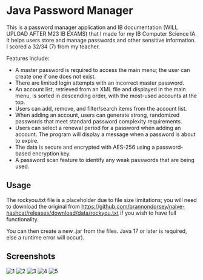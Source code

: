 # Java Password Manager
This is a password manager application and IB documentation (WILL UPLOAD AFTER M23 IB EXAMS) that I made for my IB Computer Science IA. It helps users store and manage passwords and other sensitive information. I scored a 32/34 (7) from my teacher.

Features include:
- A master password is required to access the main menu; the user can create one if one
does not exist.
- There are limited login attempts with an incorrect master password.
- An account list, retrieved from an XML file and displayed in the main menu, is sorted in
descending order, with the most-used accounts at the top.
- Users can add, remove, and filter/search items from the account list.
- When adding an account, users can generate strong, randomized passwords that meet
standard password complexity requirements.
- Users can select a renewal period for a password when adding an account. The
program will display a message when a password is about to expire.
- The data is secure and encrypted with AES-256 using a password-based encryption
key.
- A password scan feature to identify any weak passwords that are being used.

## Usage

The rockyou.txt file is a placeholder due to file size limitations; you will need to download the original from https://github.com/brannondorsey/naive-hashcat/releases/download/data/rockyou.txt if you wish to have full functionality.

You can then create a new .jar from the files. Java 17 or later is required, else a runtime error will occur).

## Screenshots
![1](https://github.com/das150/Java-Password-Manager/assets/83658956/038a027e-3f72-4b4a-a8ab-cac625d06f06)
![2](https://github.com/das150/Java-Password-Manager/assets/83658956/b10b898d-3cb9-47c3-b7b3-8b420d648dd6)
![3](https://github.com/das150/Java-Password-Manager/assets/83658956/2444353b-9d3e-4860-bc2d-93885e57cd59)
![4](https://github.com/das150/Java-Password-Manager/assets/83658956/bb5eec31-3ff7-45db-8237-7ecf2b5eb129)
![5](https://github.com/das150/Java-Password-Manager/assets/83658956/7eb557b4-b4f7-44cf-ac1e-30b94f609737)
